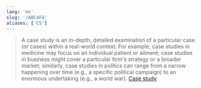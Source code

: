 ```yaml
---
lang: 'en'
slug: '/ABC4F4'
aliases: ['CS']
---
```


> A case study is an in-depth, detailed examination of a particular case (or cases) within a real-world context. For example, case studies in medicine may focus on an individual patient or ailment; case studies in business might cover a particular firm's strategy or a broader market; similarly, case studies in politics can range from a narrow happening over time (e.g., a specific political campaign) to an enormous undertaking (e.g., a world war). [Case study](https://en.wikipedia.org/wiki/Case_study)

<head>
  <html lang="en-US"/>
</head>
